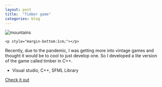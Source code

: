 ```yaml
---
layout: post
title:  "Timber game"
categories: blog
---
```


<div class="user-projects">
    <img alt="mountains" src="{{ "/assets/img/timberGame.png" }}" /> 

    <p style="margin-bottom:1cm;"></p>

  <div class="contents">
    <p> Recently, due to the pandemic, I was getting more into vintage games and thought it would be to cool to just develop one. So I developed a lite version of the game called timber in C++.</p>
     <ul>
      <li> Visual studio, C++, SFML Library</li>
     </ul>
    <a class="project-link" href="https://github.com/Dhurai1995/TimberGame">Check it out</a>
  </div>
</div>